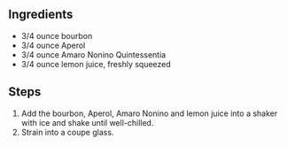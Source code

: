 ## Ingredients

* 3/4 ounce bourbon
* 3/4 ounce Aperol
* 3/4 ounce Amaro Nonino Quintessentia
* 3/4 ounce lemon juice, freshly squeezed

## Steps

1. Add the bourbon, Aperol, Amaro Nonino and lemon juice into a shaker with ice and shake until well-chilled.
1. Strain into a coupe glass.

